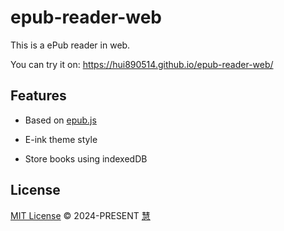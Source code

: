 # epub-reader-web

This is a ePub reader in web.

You can try it on: https://hui890514.github.io/epub-reader-web/

## Features

- Based on [epub.js](https://github.com/futurepress/epub.js)

- E-ink theme style

- Store books using indexedDB

## License

[MIT License](https://github.com/hui890514/epub-reader-web/blob/main/LICENSE) © 2024-PRESENT [慧](https://github.com/hui890514)
